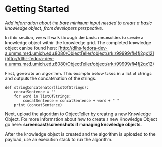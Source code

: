 # Getting Started

*Add information about the bare minimum input needed to create a basic knowledge object, from developers perspective.*

In this section, we will walk through the basic necessities to create a knowledge object within the knowledge grid. The completed knowledge object can be found here: [http://dlhs-fedora-dev-a.umms.med.umich.edu:8080/ObjectTeller/object/ark:/99999/fk4fj2qx12](http://dlhs-fedora-dev-a.umms.med.umich.edu:8080/ObjectTeller/object/ark:/99999/fk4fj2qx12)

First, generate an algorithm. This example below takes in a list of strings and outputs the concatenation of the strings.

```
def stringConcatenator(listOfStrings):
    concatSentence = ""
    for word in listOfStrings:
        concatSentence = concatSentence + word + " "
    print (concatSentence)
```

Next, upload the algorithm to ObjectTeller by creating a new Knowledge Object. For more information about how to create a new Knowledge Object go here: __screencast/screenshots if managing knowledge objects__.

After the knowledge object is created and the algorithm is uploaded to the payload, use an execution stack to run the algorithm.